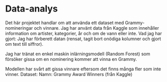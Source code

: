 # Data-analys 

Det här projektet handlar om att använda ett dataset med Grammy-nomineringar och vinnare. Jag har använt data från Kaggle som innehåller information om artister, kategorier, år och om de vann eller inte.
Vad jag har gjort:
Jag har förberett datan (rensat, tagit bort onödiga kolumner och gjort om text till siffror).

Jag har tränat en enkel maskin inlärningsmodell (Random Forest) som försöker gissa om en nominering kommer att vinna en Grammy.

Modellen har svårt att gissa vinnare eftersom det finns många fler som inte vinner.
Dataset:
Namn: Grammy Award Winners (från Kaggle)
